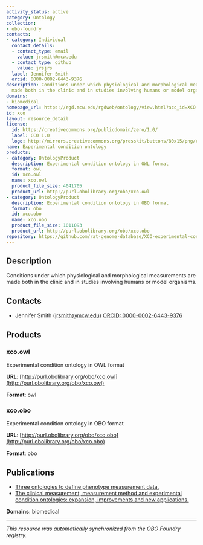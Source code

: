```yaml
---
activity_status: active
category: Ontology
collection:
- obo-foundry
contacts:
- category: Individual
  contact_details:
  - contact_type: email
    value: jrsmith@mcw.edu
  - contact_type: github
    value: jrsjrs
  label: Jennifer Smith
  orcid: 0000-0002-6443-9376
description: Conditions under which physiological and morphological measurements are
  made both in the clinic and in studies involving humans or model organisms.
domains:
- biomedical
homepage_url: https://rgd.mcw.edu/rgdweb/ontology/view.html?acc_id=XCO:0000000
id: xco
layout: resource_detail
license:
  id: https://creativecommons.org/publicdomain/zero/1.0/
  label: CC0 1.0
  logo: http://mirrors.creativecommons.org/presskit/buttons/80x15/png/cc-zero.png
name: Experimental condition ontology
products:
- category: OntologyProduct
  description: Experimental condition ontology in OWL format
  format: owl
  id: xco.owl
  name: xco.owl
  product_file_size: 4041705
  product_url: http://purl.obolibrary.org/obo/xco.owl
- category: OntologyProduct
  description: Experimental condition ontology in OBO format
  format: obo
  id: xco.obo
  name: xco.obo
  product_file_size: 1011093
  product_url: http://purl.obolibrary.org/obo/xco.obo
repository: https://github.com/rat-genome-database/XCO-experimental-condition-ontology
---
```

## Description

Conditions under which physiological and morphological measurements are made both in the clinic and in studies involving humans or model organisms.

## Contacts

- Jennifer Smith (jrsmith@mcw.edu) [ORCID: 0000-0002-6443-9376](https://orcid.org/0000-0002-6443-9376)

## Products

### xco.owl

Experimental condition ontology in OWL format

**URL**: [http://purl.obolibrary.org/obo/xco.owl](http://purl.obolibrary.org/obo/xco.owl)

**Format**: owl

### xco.obo

Experimental condition ontology in OBO format

**URL**: [http://purl.obolibrary.org/obo/xco.obo](http://purl.obolibrary.org/obo/xco.obo)

**Format**: obo

## Publications

- [Three ontologies to define phenotype measurement data.](https://www.ncbi.nlm.nih.gov/pubmed/22654893)
- [The clinical measurement, measurement method and experimental condition ontologies: expansion, improvements and new applications.](https://www.ncbi.nlm.nih.gov/pubmed/24103152)

**Domains**: biomedical

---

*This resource was automatically synchronized from the OBO Foundry registry.*